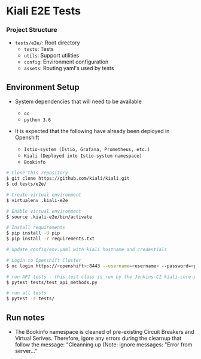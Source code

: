 # Kiali E2E Tests

### Project Structure

* `tests/e2e/`:  Root directory
    *  `tests`:  Tests
    *  `utils`:  Support utilities
    *  `config`: Environment configuration
    *  `assets`: Routing yaml's used by tests


## Environment Setup

* System dependencies that will need to be available
    *  `oc`
    *  `python 3.6`

* It is expected that the following have already been deployed in Openshift
    * `Istio-system (Istio, Grafana, Prometheus, etc.)`
    * `Kiali (Deployed into Istio-system namespace)`
    * `Bookinfo`

```sh
# Clone this repository
$ git clone https://github.com/kiali/kiali.git
$ cd tests/e2e/

# Create virtual environment
$ virtualenv .kiali-e2e

# Enable virtual environment
$ source .kiali-e2e/bin/activate

# Install requirements
$ pip install -U pip
$ pip install -r requirements.txt

# Update config/env.yaml with kiali hostname and credentials

# Login to Openshift Cluster 
$ oc login https://<openshift>:8443 --username=<username> --password=<password> --insecure-skip-tls-verify=true

# run API tests - this test class is run by the Jenkins-CI kiali-core-pr job
$ pytest tests/test_api_methods.py

# run all tests
$ pytest -s tests/
```
## Run notes

* The Bookinfo namespace is cleaned of pre-existing Circuit Breakers and Virtual Serives.
  Therefore, igore any errors during the clearnup that follow the message:
    "Cleanning up (Note: ignore messages: "Error from server..."

